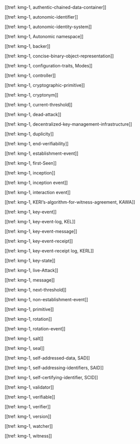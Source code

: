 [[tref: kmg-1, authentic-chained-data-container]]

[[tref: kmg-1, autonomic-identifier]]

[[tref: kmg-1, autonomic-identity-system]]

[[tref: kmg-1, Autonomic namespace]]

[[tref: kmg-1, backer]]

[[tref: kmg-1, concise-binary-object-representation]]

[[tref: kmg-1, configuration-traits, Modes]]

[[tref: kmg-1, controller]]

[[tref: kmg-1, cryptographic-primitive]]

[[tref: kmg-1, cryptonym]]

[[tref: kmg-1, current-threshold]]

[[tref: kmg-1, dead-attack]]

[[tref: kmg-1, decentralized-key-management-infrastructure]]

[[tref: kmg-1, duplicity]]

[[tref: kmg-1, end-verifiability]]

[[tref: kmg-1, establishment-event]]

[[tref: kmg-1, first-Seen]]

[[tref: kmg-1, inception]]

[[tref: kmg-1, inception event]]

[[tref: kmg-1, interaction event]]

[[tref: kmg-1, KERI’s-algorithm-for-witness-agreement, KAWA]]

[[tref: kmg-1, key-event]]

[[tref: kmg-1, key-event-log, KEL]]

[[tref: kmg-1, key-event-message]]

[[tref: kmg-1, key-event-receipt]]

[[tref: kmg-1, key-event-receipt log, KERL]]

[[tref: kmg-1, key-state]]

[[tref: kmg-1, live-Attack]]

[[tref: kmg-1, message]]

[[tref: kmg-1, next-threshold]]

[[tref: kmg-1, non-establishment-event]]

[[tref: kmg-1, primitive]]

[[tref: kmg-1, rotation]]

[[tref: kmg-1, rotation-event]]

[[tref: kmg-1, salt]]

[[tref: kmg-1, seal]]

[[tref: kmg-1, self-addressed-data, SAD]]

[[tref: kmg-1, self-addressing-identifiers, SAID]]

[[tref: kmg-1, self-certifying-identifier, SCID]]

[[tref: kmg-1, validator]]

[[tref: kmg-1, verifiable]]

[[tref: kmg-1, verifier]]

[[tref: kmg-1, version]]

[[tref: kmg-1, watcher]]

[[tref: kmg-1, witness]]